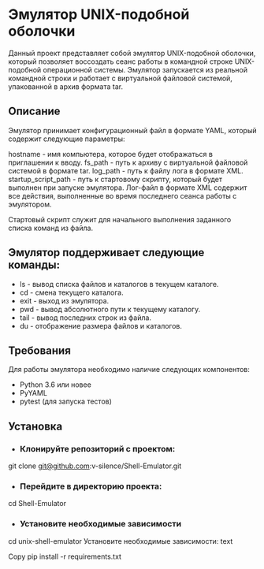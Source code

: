 # Эмулятор UNIX-подобной оболочки
Данный проект представляет собой эмулятор UNIX-подобной оболочки, который позволяет воссоздать сеанс работы в командной строке UNIX-подобной операционной системы. Эмулятор запускается из реальной командной строки и работает с виртуальной файловой системой, упакованной в архив формата tar.

## Описание
Эмулятор принимает конфигурационный файл в формате YAML, который содержит следующие параметры:

hostname - имя компьютера, которое будет отображаться в приглашении к вводу.
fs_path - путь к архиву с виртуальной файловой системой в формате tar.
log_path - путь к файлу лога в формате XML.
startup_script_path - путь к стартовому скрипту, который будет выполнен при запуске эмулятора.
Лог-файл в формате XML содержит все действия, выполненные во время последнего сеанса работы с эмулятором.

Стартовый скрипт служит для начального выполнения заданного списка команд из файла.

## Эмулятор поддерживает следующие команды:

- ls - вывод списка файлов и каталогов в текущем каталоге.
- cd - смена текущего каталога.
- exit - выход из эмулятора.
- pwd - вывод абсолютного пути к текущему каталогу.
- tail - вывод последних строк из файла.
- du - отображение размера файлов и каталогов.
## Требования
Для работы эмулятора необходимо наличие следующих компонентов:

- Python 3.6 или новее
- PyYAML
- pytest (для запуска тестов)

## Установка
- ### Клонируйте репозиторий с проектом:
git clone git@github.com:v-silence/Shell-Emulator.git
- ### Перейдите в директорию проекта:
cd Shell-Emulator
- ### Установите необходимые зависимости




cd unix-shell-emulator
Установите необходимые зависимости:
text

Copy
pip install -r requirements.txt
